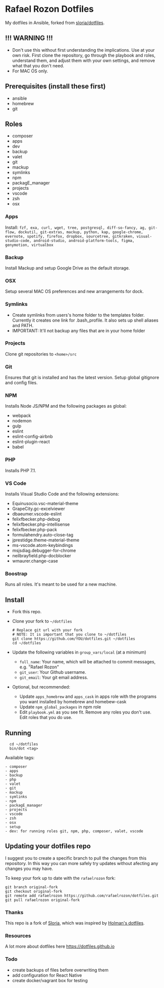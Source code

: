 # Rafael Rozon Dotfiles


My dotfiles in Ansible, forked from [sloria/dotfiles](https://github.com/sloria/dotfiles).

## !!! WARNING !!!
- Don't use this without first understanding the implications. Use at your own risk.
First clone the repository, go through the playbook and roles, understand them, and adjust them with your own settings, and remove what that you don't need.
- For MAC OS only.

## Prerequisites (install these first)
- ansible
- homebrew
- git

## Roles
- composer
- apps
- dev
- backup
- valet
- git
- mackup
- symlinks
- npm
- packagE_manager
- projects
- vscode
- zsh
- osx

### Apps

Install: `fzf, exa, curl, wget, tree, postgresql, diff-so-fancy, ag, git-flow, dockutil, git-extras, mackup, python, kap, google-chrome, evernote, spotify, firefox, dropbox, sourcetree, gitkraken, visual-studio-code, android-studio, android-platform-tools, figma, genymotion, virtualbox`

### Backup

Install Mackup and setup Google Drive as the default storage.

### OSX

Setup several MAC OS preferences and new arrangements for dock.

### Symlinks

- Create symlinks from users's home folder to the templates folder. Currently it creates one link for .bash_profile. It also sets up shell aliases and PATH.
- IMPORTANT: It'll not backup any files that are in your home folder


### Projects

Clone git repositories to `<home>/src`

### Git

Ensures that git is installed and has the latest version. Setup global gitignore and config files.

### NPM
Installs Node JS/NPM and the following packages as global:

- webpack
- nodemon
- gulp
- eslint
- eslint-config-airbnb
- eslint-plugin-react
- babel

### PHP
Installs PHP 7.1.

### VS Code
Installs Visual Studio Code and the following extensions:

- Equinusocio.vsc-material-theme
- GrapeCity.gc-excelviewer
- dbaeumer.vscode-eslint
- felixfbecker.php-debug
- felixfbecker.php-intellisense
- felixfbecker.php-pack
- formulahendry.auto-close-tag
- jprestidge.theme-material-theme
- ms-vscode.atom-keybindings
- msjsdiag.debugger-for-chrome
- neilbrayfield.php-docblocker
- wmaurer.change-case


### Boostrap

Runs all roles. It's meant to be used for a new machine.

## Install

- Fork this repo.
- Clone your fork to `~/dotfiles`

  ```
  # Replace git url with your fork
  # NOTE: It is important that you clone to ~/dotfiles
  git clone https://github.com/YOU/dotfiles.git ~/dotfiles
  cd ~/dotfiles
  ```

- Update the following variables in `group_vars/local` (at a minimum)
    - `full_name`: Your name, which will be attached to commit messages, e.g. "Rafael Rozon"
    - `git_user`: Your Github username.
    - `git_email`: Your git email address.
- Optional, but recommended:
    - Update `apps_homebrew` and `apps_cask` in apps role with the programs you want installed by homebrew and homebew-cask
    - Update `npm_global_packages` in npm role
    - Edit `playbook.yml` as you see fit. Remove any roles you don't use. Edit roles that you do use.


## Running

```
  cd ~/dotfiles
  bin/dot <tag>
  ```

Available tags:
```
- composer
- apps
- backup
- php
- valet
- git
- mackup
- symlinks
- npm
- packagE_manager
- projects
- vscode
- zsh
- osx
- setup
- dev: for running roles git, npm, php, composer, valet, vscode
```

Updating your dotfiles repo
---------------------------

I suggest you to create a specific branch to pull the changes from this repository. In this way you can more safely try updates without afecting any changes you may have.

To keep your fork up to date with the `rafaelrozon` fork:

```
git branch original-fork
git checkout original-fork
git remote add rafaelrozon https://github.com/rafaelrozon/dotfiles.git
git pull rafaelrozon original-fork
```

### Thanks
This repo is a fork of [Sloria](https://github.com/sloria/dotfiles), which was inspired by [Holman's dotfiles](https://github.com/holman/dotfiles).

### Resources
A lot more about dotfiles here https://dotfiles.github.io

### Todo
- create backups of files before overwriting them
- add configuration for React Native
- create docker/vagrant box for testing



